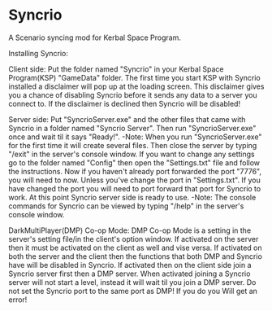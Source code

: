 # Syncrio
A Scenario syncing mod for Kerbal Space Program.

   Installing Syncrio:

Client side: Put the folder named "Syncrio" in your Kerbal Space Program(KSP) "GameData" folder.
The first time you start KSP with Syncrio installed a disclaimer will pop up at the loading screen.
This disclaimer gives you a chance of disabling Syncrio before it sends any data to a server you connect to.
If the disclaimer is declined then Syncrio will be disabled!

Server side: Put "SyncrioServer.exe" and the other files that came with Syncrio in a folder named "Syncrio Server".
Then run "SyncrioServer.exe" once and wait til it says "Ready!".
-Note: When you run "SyncrioServer.exe" for the first time it will create several files.
Then close the server by typing "/exit" in the server's console window.
If you want to change any settings go to the folder named "Config" then open the "Settings.txt" file and follow the instructions.
Now if you haven't already port forwarded the port "7776", you will need to now. Unless you've change the port in "Settings.txt".
If you have changed the port you will need to port forward that port for Syncrio to work.
At this point Syncrio server side is ready to use.
-Note: The console commands for Syncrio can be viewed by typing "/help" in the server's console window.

   DarkMultiPlayer(DMP) Co-op Mode:
DMP Co-op Mode is a setting in the server's setting file/in the client's option window.
If activated on the server then it must be activated on the client as well and vise versa.
If activated on both the server and the client then the functions that both DMP and Syncrio have will be disabled in Syncrio.
If activated then on the client side join a Syncrio server first then a DMP server.
When activated joining a Syncrio server will not start a level, instead it will wait til you join a DMP server.
Do not set the Syncrio port to the same port as DMP! If you do you Will get an error!